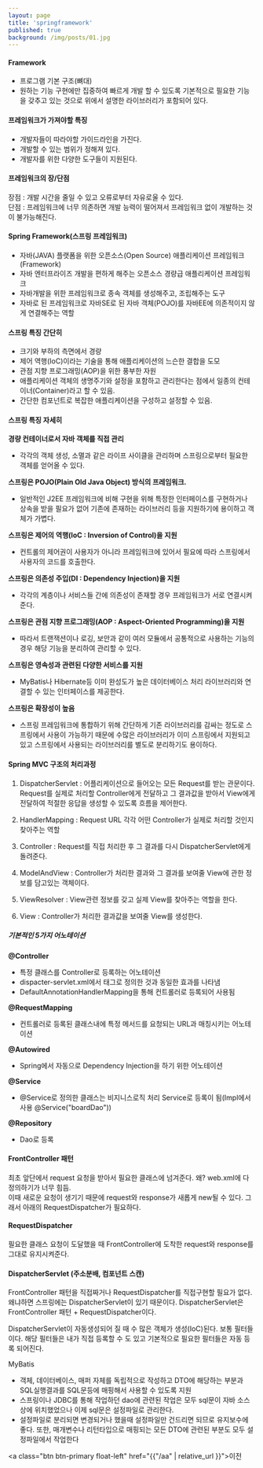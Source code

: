 ```yaml
---
layout: page
title: 'springframework'
published: true
background: /img/posts/01.jpg
---
```



#### Framework
- 프로그램 기본 구조(뼈대)
- 원하는 기능 구현에만 집중하여 빠르게 개발 할 수 있도록 기본적으로 필요한 기능을 갖추고 있는 것으로 위에서 설명한 라이브러리가 포함되어 있다.

#### 프레임워크가 가져야할 특징
- 개발자들이 따라야할 가이드라인을 가진다.
- 개발할 수 있는 범위가 정해져 있다.
- 개발자를 위한 다양한 도구들이 지원된다.

#### 프레임워크의 장/단점

장점 : 개발 시간을 줄일 수 있고 오류로부터 자유로울 수 있다.   
단점 : 프레임워크에 너무 의존하면 개발 능력이 떨어져서 프레임워크 없이 개발하는 것이 불가능해진다.

#### Spring Framework(스프링 프레임워크)
- 자바(JAVA) 플랫폼을 위한 오픈소스(Open Source) 애플리케이션 프레임워크(Framework)
- 자바 엔터프라이즈 개발을 편하게 해주는 오픈소스 경량급 애플리케이션 프레임워크
- 자바개발을 위한 프레임워크로 종속 객체를 생성해주고, 조립해주는 도구
- 자바로 된 프레임워크로 자바SE로 된 자바 객체(POJO)를 자바EE에 의존적이지 않게 연결해주는 역할

#### 스프링 특징 간단히
- 크기와 부하의 측면에서 경량
- 제어 역행(IoC)이라는 기술을 통해 애플리케이션의 느슨한 결합을 도모
- 관점 지향 프로그래밍(AOP)을 위한 풍부한 자원
- 애플리케이션 객체의 생명주기와 설정을 포함하고 관리한다는 점에서 일종의 컨테이너(Container)라고 할 수 있음.
- 간단한 컴포넌트로 복잡한 애플리케이션을 구성하고 설정할 수 있음.

#### 스프링 특징 자세히
**경량 컨테이너로서 자바 객체를 직접 관리**
- 각각의 객체 생성, 소멸과 같은 라이프 사이클을 관리하며 스프링으로부터 필요한 객체를 얻어올 수 있다.

**스프링은 POJO(Plain Old Java Object) 방식의 프레임워크.**
- 일반적인 J2EE 프레임워크에 비해 구현을 위해 특정한 인터페이스를 구현하거나 상속을 받을 필요가 없어 기존에 존재하는 라이브러리 등을 지원하기에 용이하고 객체가 가볍다.

**스프링은 제어의 역행(IoC : Inversion of Control)을 지원**
- 컨트롤의 제어권이 사용자가 아니라 프레임워크에 있어서 필요에 따라 스프링에서 사용자의 코드를 호출한다.

**스프링은 의존성 주입(DI : Dependency Injection)을 지원**
- 각각의 계층이나 서비스들 간에 의존성이 존재할 경우 프레임워크가 서로 연결시켜준다.

**스프링은 관점 지향 프로그래밍(AOP : Aspect-Oriented Programming)을 지원**
- 따라서 트랜잭션이나 로깅, 보안과 같이 여러 모듈에서 공통적으로 사용하는 기능의 경우 해당 기능을 분리하여 관리할 수 있다.

**스프링은 영속성과 관련된 다양한 서비스를 지원**
- MyBatis나 Hibernate등 이미 완성도가 높은 데이터베이스 처리 라이브러리와 연결할 수 있는 인터페이스를 제공한다.

**스프링은 확장성이 높음**
- 스프링 프레임워크에 통합하기 위해 간단하게 기존 라이브러리를 감싸는 정도로 스프링에서 사용이 가능하기 때문에 수많은 라이브러리가 이미 스프링에서 지원되고 있고 스프링에서 사용되는 라이브러리를 별도로 분리하기도 용이하다.

#### Spring MVC 구조의 처리과정
1. DispatcherServlet : 어플리케이션으로 들어오는 모든 Request를 받는 관문이다. Request를 실제로 처리할 Controller에게 전달하고 그 결과값을 받아서 View에게 전달하여 적절한 응답을 생성할 수 있도록 흐름을 제어한다.

2. HandlerMapping : Request URL 각각 어떤 Controller가 실제로 처리할 것인지 찾아주는 역할

3. Controller : Request를 직접 처리한 후 그 결과를 다시 DispatcherServlet에게 돌려준다.

4. ModelAndView : Controller가 처리한 결과와 그 결과를 보여줄 View에 관한 정보를 담고있는 객체이다.

5. ViewResolver : View관련 정보를 갖고 실제 View를 찾아주는 역할을 한다.

6. View : Controller가 처리한 결과값을 보여줄 View를 생성한다.

##### 기본적인 5가지 어노테이션   
 **@Controller**   
 - 특정 클래스를 Controller로 등록하는 어노테이션
 - dispacter-servlet.xml에서 <bean>태그로 정의한 것과 동일한 효과를 나타냄
 - DefaultAnnotationHandlerMapping을 통해 컨트롤러로 등록되어 사용됨

**@RequestMapping**   
 - 컨트롤러로 등록된 클래스내에 특정 메서드를 요청되는 URL과 매칭시키는 어노테이션

**@Autowired**   
 - Spring에서 자동으로 Dependency Injection을 하기 위한 어노테이션

**@Service**   
 - @Service로 정의한 클래스는 비지니스로직 처리 Service로 등록이 됨(Impl에서 사용 @Service("boardDao"))

**@Repository**   
 - Dao로 등록

#### FrontController 패턴
 최초 앞단에서 request 요청을 받아서 필요한 클래스에 넘겨준다. 왜? web.xml에 다 정의하기가 너무 힘듬.   
 이때 새로운 요청이 생기기 때문에 request와 response가 새롭게 new될 수 있다. 그래서 아래의 RequestDispatcher가 필요하다.   

#### RequestDispatcher
 필요한 클래스 요청이 도달했을 때 FrontController에 도착한 request와 response를 그대로 유지시켜준다.   

#### DispatcherServlet (주소분배, 컴포넌트 스캔)
 FrontController 패턴을 직접짜거나 RequestDispatcher를 직접구현할 필요가 없다. 왜냐하면 스프링에는 DispatcherServlet이 있기 때문이다. DispatcherServlet은 FrontController 패턴 + RequestDispatcher이다.   

 DispatcherServlet이 자동생성되어 질 때 수 많은 객체가 생성(IoC)된다. 보통 필터들이다. 해당 필터들은 내가 직접 등록할 수 도 있고 기본적으로 필요한 필터들은 자동 등록 되어진다.

MyBatis   
- 객체, 데이터베이스, 매퍼 자체를 독립적으로 작성하고 DTO에 해당하는 부분과 SQL실행결과를 SQL문등에 매핑해서 사용할 수 있도록 지원
- 스프링이나 JDBC를 통해 작업하던 dao에 관련된 작업은 모두 sql문이 자바 소스상에 위치했었으나 이제 sql문은 설정파일로 관리한다.
- 설정파일로 분리되면 변경되거나 했을때 설정파일만 건드리면 되므로 유지보수에 좋다. 또한, 매개변수나 리턴타입으로 매핑되는 모든 DTO에 관련된 부분도 모두 설정파일에서 작업한다



<a class="btn btn-primary float-left" href="{{"/aa" | relative_url }}">이전</a>

